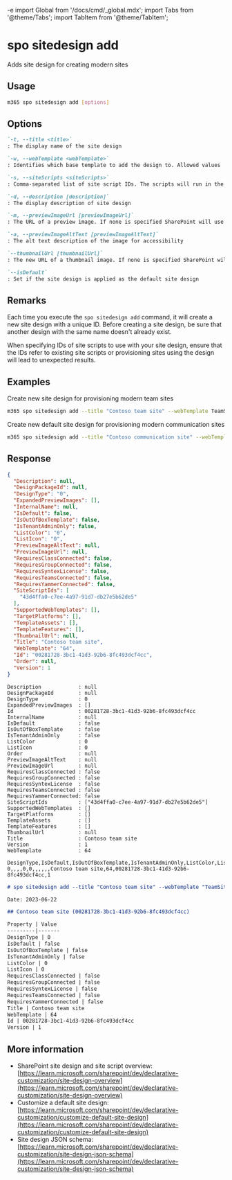 -e <!-- DISCLAIMER: All secrets, passwords, and sensitive values in this document are examples only and not real credentials. -->
import Global from '/docs/cmd/_global.mdx';
import Tabs from '@theme/Tabs';
import TabItem from '@theme/TabItem';

# spo sitedesign add

Adds site design for creating modern sites

## Usage

```sh
m365 spo sitedesign add [options]
```

## Options

```md definition-list
`-t, --title <title>`
: The display name of the site design

`-w, --webTemplate <webTemplate>`
: Identifies which base template to add the design to. Allowed values `TeamSite,CommunicationSite`

`-s, --siteScripts <siteScripts>`
: Comma-separated list of site script IDs. The scripts will run in the order listed

`-d, --description [description]`
: The display description of site design

`-m, --previewImageUrl [previewImageUrl]`
: The URL of a preview image. If none is specified SharePoint will use a generic image

`-a, --previewImageAltText [previewImageAltText]`
: The alt text description of the image for accessibility

`--thumbnailUrl [thumbnailUrl]`
: The new URL of a thumbnail image. If none is specified SharePoint will use a generic image

`--isDefault`
: Set if the site design is applied as the default site design
```

<Global />

## Remarks

Each time you execute the `spo sitedesign add` command, it will create a new site design with a unique ID. Before creating a site design, be sure that another design with the same name doesn't already exist.

When specifying IDs of site scripts to use with your site design, ensure that the IDs refer to existing site scripts or provisioning sites using the design will lead to unexpected results.

## Examples

Create new site design for provisioning modern team sites

```sh
m365 spo sitedesign add --title "Contoso team site" --webTemplate TeamSite --siteScripts "19b0e1b2-e3d1-473f-9394-f08c198ef43e,b2307a39-e878-458b-bc90-03bc578531d6"
```

Create new default site design for provisioning modern communication sites

```sh
m365 spo sitedesign add --title "Contoso communication site" --webTemplate CommunicationSite --siteScripts "19b0e1b2-e3d1-473f-9394-f08c198ef43e" --isDefault
```

## Response

<Tabs>
  <TabItem value="JSON">

  ```json
  {
    "Description": null,
    "DesignPackageId": null,
    "DesignType": "0",
    "ExpandedPreviewImages": [],
    "InternalName": null,
    "IsDefault": false,
    "IsOutOfBoxTemplate": false,
    "IsTenantAdminOnly": false,
    "ListColor": "0",
    "ListIcon": "0",
    "PreviewImageAltText": null,
    "PreviewImageUrl": null,
    "RequiresClassConnected": false,
    "RequiresGroupConnected": false,
    "RequiresSyntexLicense": false,
    "RequiresTeamsConnected": false,
    "RequiresYammerConnected": false,
    "SiteScriptIds": [
      "43d4ffa0-c7ee-4a97-91d7-db27e5b62de5"
    ],
    "SupportedWebTemplates": [],
    "TargetPlatforms": [],
    "TemplateAssets": [],
    "TemplateFeatures": [],
    "ThumbnailUrl": null,
    "Title": "Contoso team site",
    "WebTemplate": "64",
    "Id": "00281728-3bc1-41d3-92b6-8fc493dcf4cc",
    "Order": null,
    "Version": 1
  }
  ```

  </TabItem>
  <TabItem value="Text">

  ```text
  Description            : null
  DesignPackageId        : null
  DesignType             : 0
  ExpandedPreviewImages  : []
  Id                     : 00281728-3bc1-41d3-92b6-8fc493dcf4cc
  InternalName           : null
  IsDefault              : false
  IsOutOfBoxTemplate     : false
  IsTenantAdminOnly      : false
  ListColor              : 0
  ListIcon               : 0
  Order                  : null
  PreviewImageAltText    : null
  PreviewImageUrl        : null
  RequiresClassConnected : false
  RequiresGroupConnected : false
  RequiresSyntexLicense  : false
  RequiresTeamsConnected : false
  RequiresYammerConnected: false
  SiteScriptIds          : ["43d4ffa0-c7ee-4a97-91d7-db27e5b62de5"]
  SupportedWebTemplates  : []
  TargetPlatforms        : []
  TemplateAssets         : []
  TemplateFeatures       : []
  ThumbnailUrl           : null
  Title                  : Contoso team site
  Version                : 1
  WebTemplate            : 64
  ```

  </TabItem>
  <TabItem value="CSV">

  ```csv
  DesignType,IsDefault,IsOutOfBoxTemplate,IsTenantAdminOnly,ListColor,ListIcon,RequiresClassConnected,RequiresGroupConnected,RequiresSyntexLicense,RequiresTeamsConnected,RequiresYammerConnected,Title,WebTemplate,Id,Version
  0,,,,0,0,,,,,,Contoso team site,64,00281728-3bc1-41d3-92b6-8fc493dcf4cc,1
  ```

  </TabItem>
  <TabItem value="Markdown">

  ```md
  # spo sitedesign add --title "Contoso team site" --webTemplate "TeamSite" --siteScripts "43d4ffa0-c7ee-4a97-91d7-db27e5b62de5"

  Date: 2023-06-22

  ## Contoso team site (00281728-3bc1-41d3-92b6-8fc493dcf4cc)

  Property | Value
  ---------|-------
  DesignType | 0
  IsDefault | false
  IsOutOfBoxTemplate | false
  IsTenantAdminOnly | false
  ListColor | 0
  ListIcon | 0
  RequiresClassConnected | false
  RequiresGroupConnected | false
  RequiresSyntexLicense | false
  RequiresTeamsConnected | false
  RequiresYammerConnected | false
  Title | Contoso team site
  WebTemplate | 64
  Id | 00281728-3bc1-41d3-92b6-8fc493dcf4cc
  Version | 1
  ```

  </TabItem>
</Tabs>

## More information

- SharePoint site design and site script overview: [https://learn.microsoft.com/sharepoint/dev/declarative-customization/site-design-overview](https://learn.microsoft.com/sharepoint/dev/declarative-customization/site-design-overview)
- Customize a default site design: [https://learn.microsoft.com/sharepoint/dev/declarative-customization/customize-default-site-design](https://learn.microsoft.com/sharepoint/dev/declarative-customization/customize-default-site-design)
- Site design JSON schema: [https://learn.microsoft.com/sharepoint/dev/declarative-customization/site-design-json-schema](https://learn.microsoft.com/sharepoint/dev/declarative-customization/site-design-json-schema)
